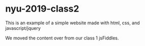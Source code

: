 # nyu-2019-class2
This is an example of a simple website made with html, css, and javascript/jquery

We moved the content over from our class 1 jsFiddles.
